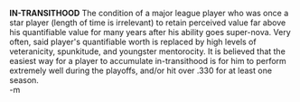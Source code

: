 <b>IN-TRANSITHOOD</b>
The condition of a major league player who was once a star player (length of time is irrelevant) to retain perceived value far above his quantifiable value for many years after his ability goes super-nova.  Very often, said player's quantifiable worth is replaced by high levels of veteranicity, spunkitude, and youngster mentorocity.  It is believed that the easiest way for a player to accumulate in-transithood is for him to perform extremely well during the playoffs, and/or hit over .330 for at least one season.<br/>
-m